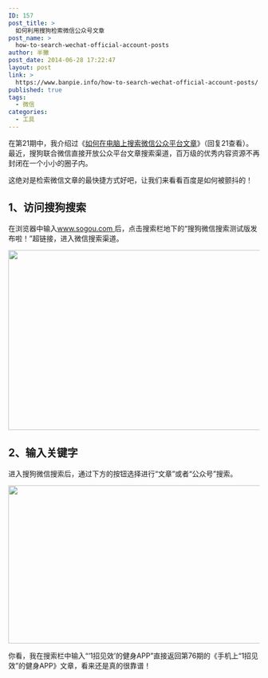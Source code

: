 ```yaml
---
ID: 157
post_title: >
  如何利用搜狗检索微信公众号文章
post_name: >
  how-to-search-wechat-official-account-posts
author: 半撇
post_date: 2014-06-28 17:22:47
layout: post
link: >
  https://www.banpie.info/how-to-search-wechat-official-account-posts/
published: true
tags:
  - 微信
categories:
  - 工具
---
```

在第21期中，我介绍过《[如何在电脑上搜索微信公众平台文章][1]》（回复21查看）。最近，搜狗联合微信直接开放公众平台文章搜索渠道，百万级的优秀内容资源不再封闭在一个小小的圈子内。

这绝对是检索微信文章的最快捷方式好吧，让我们来看看百度是如何被颤抖的！

## 1、访问搜狗搜索

在浏览器中输入[www.sogou.com ][2]后，点击搜索栏地下的“搜狗微信搜索测试版发布啦！”超链接，进入微信搜索渠道。

[<img class="alignnone size-full wp-image-2867" src="http://www.banpie.info/wp-content/uploads/2019/04/unnamed-file-318.jpg" width="860" height="361" alt="" />][3]

## 2、输入关键字

进入搜狗微信搜索后，通过下方的按钮选择进行“文章”或者“公众号”搜索。

[<img class="alignnone size-full wp-image-2868" src="http://www.banpie.info/wp-content/uploads/2019/04/unnamed-file-319.jpg" width="714" height="317" alt="" />][4]

你看，我在搜索栏中输入“‘1招见效’的健身APP”直接返回第76期的《手机上“1招见效”的健身APP》文章，看来还是真的很靠谱！

 [1]: http://www.banpie.info/how-to-search-wechat-posts-on-desktop "如何在电脑上搜索微信公众平台文章"
 [2]: http://www.sogou.com
 [3]: http://www.banpie.info/wp-content/uploads/2019/04/unnamed-file-318.jpg
 [4]: http://www.banpie.info/wp-content/uploads/2019/04/unnamed-file-319.jpg